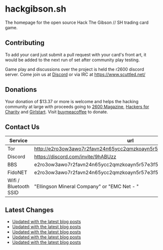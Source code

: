 # hackgibson.sh
The homepage for the open source Hack The Gibson // SH trading card game.


## Contributing

To add your card just submit a pull request with your card's front art, it would be added to the next run of set after community play testing.

Game play and discussions over the project is held the r2600 discord server. Come join us at [Discord](https://discord.com/invite/9hABUzz) or via IRC at https://www.scuttled.net/


## Donations

Your donation of $13.37 or more is welcome and helps the hacking community at large with proceeds going to [2600 Magazine](https://2600.com/), [Hackers for Charity](https://hackersforcharity.org) and [Girlstart](https://girlstart.org).  Visit [buymeacoffee](https://www.buymeacoffee.com/hackgibson.sh) to donate.


## Contact Us

Service | url
-|-
Tor | http://e2ro3ow3awo7r2favn24n65ycc2qmzkoayn5r57e3f56nvjwdcgg32ad.onion
Discord | https://discord.com/invite/9hABUzz
BBS | e2ro3ow3awo7r2favn24n65ycc2qmzkoayn5r57e3f56nvjwdcgg32ad.onion:23
FidoNET | e2ro3ow3awo7r2favn24n65ycc2qmzkoayn5r57e3f56nvjwdcgg32ad.onion:24554
Wifi / Bluetooth SSID | "Ellingson Mineral Company" or "EMC Net - <fidonet address>"

## Latest Changes
<!-- BLOG-POST-LIST:START -->
- [Updated with the latest blog posts](https://github.com/DFW2600/hackgibson.sh/commit/140d900bc3347a375c5363d3c534c51391d5e5f2)
- [Updated with the latest blog posts](https://github.com/DFW2600/hackgibson.sh/commit/c203e9132b706e5621e3b2bf4ccd3a4d750a44b4)
- [Updated with the latest blog posts](https://github.com/DFW2600/hackgibson.sh/commit/ab78cb0a0401d68231c9e0e6f638ba7b116daf3b)
- [Updated with the latest blog posts](https://github.com/DFW2600/hackgibson.sh/commit/92ea3a6161d7704f8a9942839c9451cbf8385859)
- [Updated with the latest blog posts](https://github.com/DFW2600/hackgibson.sh/commit/d30ceb66d87e1ba8e666d23b884822faa951b310)
<!-- BLOG-POST-LIST:END -->
